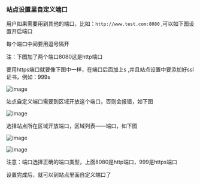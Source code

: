 ### 站点设置里自定义端口

用户如果需要用到其他的端口，比如：```http://www.test.com:8080``` ,可以如下图设置开启端口

每个端口中间要用逗号隔开

注：下图加了两个端口8080这是http端口

要用https端口就要像下图中一样，在端口后面加上s ,并且站点设置中要添加好ssl证书，例如：999s

![image](https://user-images.githubusercontent.com/90588289/133743058-7c020212-0f69-42a6-9e24-69278b5732b0.png)

站点自定义端口需要到区域开放这个端口，否则会报错，如下图

![image](https://user-images.githubusercontent.com/90588289/133743086-91c80bdd-cf57-44f2-9331-3fdd06a99425.png)

选择站点所在区域开放端口，区域列表——端口，如下图

![image](https://user-images.githubusercontent.com/90588289/133743099-aa069565-9c36-452e-ac41-5b3fac19d20c.png)

![image](https://user-images.githubusercontent.com/90588289/133743122-ce1d5b15-df53-4ae7-b265-134105a6f2f3.png)

注意：端口选择正确的端口类型，上面8080是http端口，999是https端口

设置完成后，就可以到站点里面自定义端口了
